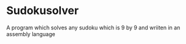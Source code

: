 # Sudokusolver

A program which solves any sudoku which is 9 by 9 and wriiten in an assembly language